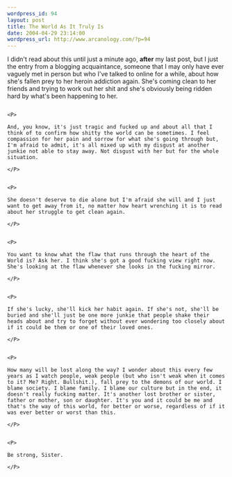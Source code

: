```yaml
--- 
wordpress_id: 94
layout: post
title: The World As It Truly Is
date: 2004-04-29 23:14:00
wordpress_url: http://www.arcanology.com/?p=94
---
```

<P>
                                                                                                                                                                                                                                                                                                                                                          I didn't read about this until just a minute ago, <STRONG>after</STRONG> my last post, but I just the entry from a blogging acquaintance, someone that I may only have ever vaguely met in person but who I've talked to online for a while, about how she's fallen prey to her heroin addiction again. She's coming clean to her friends and trying to work out her shit and she's obviously being ridden hard by what's been happening to her.
                                                                                                                                                                                                                                                                                                                                                        </P>
                                                                                                                                                                                                                                                                                                                                                        
                                                                                                                                                                                                                                                                                                                                                        <P>
                                                                                                                                                                                                                                                                                                                                                          And, you know, it's just tragic and fucked up and about all that I think of to confirm how shitty the world can be sometimes. I feel compassion for her pain and sorrow for what she's going through but, I'm afraid to admit, it's all mixed up with my disgust at another junkie not able to stay away. Not disgust with her but for the whole situation.
                                                                                                                                                                                                                                                                                                                                                        </P>
                                                                                                                                                                                                                                                                                                                                                        
                                                                                                                                                                                                                                                                                                                                                        <P>
                                                                                                                                                                                                                                                                                                                                                          She doesn't deserve to die alone but I'm afraid she will and I just want to get away from it, no matter how heart wrenching it is to read about her struggle to get clean again.
                                                                                                                                                                                                                                                                                                                                                        </P>
                                                                                                                                                                                                                                                                                                                                                        
                                                                                                                                                                                                                                                                                                                                                        <P>
                                                                                                                                                                                                                                                                                                                                                          You want to know what the flaw that runs through the heart of the World is? Ask her. I think she's got a good fucking view right now. She's looking at the flaw whenever she looks in the fucking mirror.
                                                                                                                                                                                                                                                                                                                                                        </P>
                                                                                                                                                                                                                                                                                                                                                        
                                                                                                                                                                                                                                                                                                                                                        <P>
                                                                                                                                                                                                                                                                                                                                                          If she's lucky, she'll kick her habit again. If she's not, she'll be buried and she'll just be one more junkie that people shake their heads about and try to forget without ever wondering too closely about if it could be them or one of their loved ones.
                                                                                                                                                                                                                                                                                                                                                        </P>
                                                                                                                                                                                                                                                                                                                                                        
                                                                                                                                                                                                                                                                                                                                                        <P>
                                                                                                                                                                                                                                                                                                                                                          How many will be lost along the way? I wonder about this every few years as I watch people, weak people (but who isn't weak when it comes to it? Me? Right. Bullshit.), fall prey to the demons of our world. I blame society. I blame family. I blame our culture but in the end, it doesn't really fucking matter. It's another lost brother or sister, father or mother, son or daughter. It's you and it could be me and that's the way of this world, for better or worse, regardless of if it was ever better or worst than this.
                                                                                                                                                                                                                                                                                                                                                        </P>
                                                                                                                                                                                                                                                                                                                                                        
                                                                                                                                                                                                                                                                                                                                                        <P>
                                                                                                                                                                                                                                                                                                                                                          Be strong, Sister.
                                                                                                                                                                                                                                                                                                                                                        </P>
